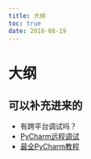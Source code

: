 ```yaml
---
title: 大纲
toc: true
date: 2018-08-19
---
```

# 大纲




## 可以补充进来的

- 有跨平台调试吗？
- [PyCharm远程调试](http://dasheyuan.com/post/pycharm-remote-debugging/)
- [最全PyCharm教程](https://blog.csdn.net/u013088062/article/details/50250915)
